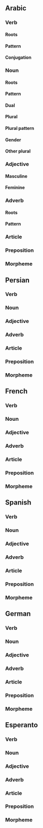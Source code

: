 ## Arabic

### Verb
#### Roots
#### Pattern
#### Conjugation

### Noun
#### Roots
#### Pattern
#### Dual
#### Plural
#### Plural pattern
#### Gender
#### Other plural


### Adjective
#### Masculine
#### Feminine

### Adverb
#### Roots
#### Pattern

### Article
### Preposition
### Morpheme

## Persian

### Verb
### Noun
### Adjective
### Adverb
### Article
### Preposition
### Morpheme

## French

### Verb
### Noun
### Adjective
### Adverb
### Article
### Preposition
### Morpheme

## Spanish

### Verb
### Noun
### Adjective
### Adverb
### Article
### Preposition
### Morpheme

## German

### Verb
### Noun
### Adjective
### Adverb
### Article
### Preposition
### Morpheme

## Esperanto

### Verb
### Noun
### Adjective
### Adverb
### Article
### Preposition
### Morpheme

